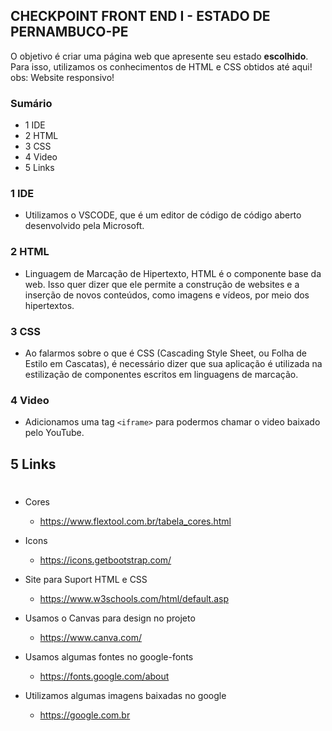 
## CHECKPOINT FRONT END I - ESTADO DE PERNAMBUCO-PE

O objetivo é criar uma página web que apresente seu estado **escolhido**. Para isso, utilizamos os conhecimentos de HTML e CSS obtidos até aqui!
obs: Website responsivo!

### Sumário
* 1 IDE
* 2 HTML
* 3 CSS
* 4 Video
* 5 Links

### 1 IDE

- Utilizamos o VSCODE, que é um editor de código de código aberto desenvolvido pela Microsoft.

### 2 HTML

- Linguagem de Marcação de Hipertexto, HTML é o componente base da web. Isso quer dizer que ele permite a construção de websites e a inserção de novos conteúdos, como imagens e vídeos, por meio dos hipertextos.

### 3 CSS

- Ao falarmos sobre o que é CSS (Cascading Style Sheet, ou Folha de Estilo em Cascatas), é necessário dizer que sua aplicação é utilizada na estilização de componentes escritos em linguagens de marcação.

### 4 Video

- Adicionamos uma tag `<iframe>` para podermos chamar o video baixado pelo YouTube.

## 5 Links
#
- Cores
	* https://www.flextool.com.br/tabela_cores.html

- Icons 
	* https://icons.getbootstrap.com/

- Site para Suport HTML e CSS
	* https://www.w3schools.com/html/default.asp

- Usamos o Canvas para design no projeto
	* https://www.canva.com/

- Usamos algumas fontes no google-fonts
	* https://fonts.google.com/about

- Utilizamos algumas imagens baixadas no google
	* https://google.com.br
